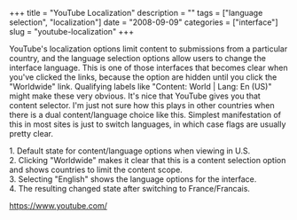 +++
title = "YouTube Localization"
description = ""
tags = ["language selection", "localization"]
date = "2008-09-09"
categories = ["interface"]
slug = "youtube-localization"
+++


<p>YouTube's localization options limit content to submissions from a particular country, and the language selection options allow users to change the interface language. This is one of those interfaces that becomes clear when you've clicked the links, because the option are hidden until you click the "Worldwide" link. Qualifying labels like "Content: World | Lang: En (US)" might make these very obvious.  It's nice that YouTube gives you that content selector. I'm just not sure how this plays in other countries when there is a dual content/language choice like this. Simplest manifestation of this in most sites is just to switch languages, in which case flags are usually pretty clear.</p>
<div id="screens-full" class="clear"><div class="caption">1. Default state for content/language options when viewing in U.S.</div><div class="fullimg clear"><a href="//media.konigi.com/interface/youtube-localization-1.png" class="group" rel="group" title="1. Default state for content/language options when viewing in U.S."><img src="//media.konigi.com/interface/youtube-localization-1.png" alt="" class="img-responsive"></a></div></div><div id="screens-full" class="clear"><div class="caption">2. Clicking &quot;Worldwide&quot; makes it clear that this is a content selection option and shows countries to limit the content scope.</div><div class="fullimg clear"><a href="//media.konigi.com/interface/youtube-localization-2.png" class="group" rel="group" title="2. Clicking &quot;Worldwide&quot; makes it clear that this is a content selection option and shows c..."><img src="//media.konigi.com/interface/youtube-localization-2.png" alt="" class="img-responsive"></a></div></div><div id="screens-full" class="clear"><div class="caption">3. Selecting &quot;English&quot; shows the language options for the interface.</div><div class="fullimg clear"><a href="//media.konigi.com/interface/youtube-localization-3.png" class="group" rel="group" title="3. Selecting &quot;English&quot; shows the language options for the interface."><img src="//media.konigi.com/interface/youtube-localization-3.png" alt="" class="img-responsive"></a></div></div><div id="screens-full" class="clear"><div class="caption">4. The resulting changed state after switching to France/Francais.</div><div class="fullimg clear"><a href="//media.konigi.com/interface/youtube-localization-4.png" class="group" rel="group" title="4. The resulting changed state after switching to France/Francais."><img src="//media.konigi.com/interface/youtube-localization-4.png" alt="" class="img-responsive"></a></div></div>        
<p><a href="https://www.youtube.com/">https://www.youtube.com/</a></p>

